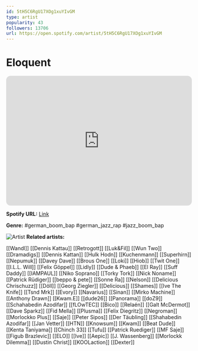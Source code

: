 ```yaml
---
id: 5tH5C6RgU17XOg1xuYIvGM
type: artist
popularity: 43
followers: 13706
url: https://open.spotify.com/artist/5tH5C6RgU17XOg1xuYIvGM
---
```

# Eloquent

<iframe style="border-radius:12px" src="https://open.spotify.com/embed/artist/5tH5C6RgU17XOg1xuYIvGM" width="100%" height="352" frameBorder="0" allowfullscreen="" allow="autoplay; clipboard-write; encrypted-media; fullscreen; picture-in-picture" loading="lazy"></iframe>

**Spotify URL:** [Link](https://open.spotify.com/artist/5tH5C6RgU17XOg1xuYIvGM)

**Genre:**  #german_boom_bap #german_jazz_rap #jazz_boom_bap

![Artist](https://i.scdn.co/image/ab6761610000e5eb9e69dff627a3a4622a08a97b)
**Related artists:**

[[Wandl]]
[[Dennis Kattau]]
[[Retrogott]]
[[Luk&Fil]]
[[Wun Two]]
[[Dramadigs]]
[[Dennis Kattan]]
[[Hulk Hodn]]
[[Kuchenmann]]
[[Superhirn]]
[[Nepumuk]]
[[Davey Dave]]
[[Brous One]]
[[Loki]]
[[Hiob]]
[[Twit One]]
[[I.L.L. Will]]
[[Felix Göppel]]
[[Lidly]]
[[Dude & Phaeb]]
[[El Ray]]
[[Suff Daddy]]
[[IAMPAUL]]
[[Niko Soprano]]
[[Torky Tork]]
[[Nick Noname]]
[[Patrick Rüdiger]]
[[beppo & pete]]
[[Sonne Ra]]
[[Nelson]]
[[Delicious Chrischuzz]]
[[Döll]]
[[Georg Ziegler]]
[[Delicious]]
[[Shames]]
[[Ive The Knife]]
[[Tsnd Mrk]]
[[Evory]]
[[Navarius]]
[[Sinan]]
[[Mirko Machine]]
[[Anthony Drawn]]
[[Kwam.E]]
[[dude26]]
[[Panorama]]
[[doZ9]]
[[Schahabedin Azodifar]]
[[fLOwTEC]]
[[Bico]]
[[Relaén]]
[[Galt McDermot]]
[[Dave Sparkz]]
[[Fid Mella]]
[[Plusma]]
[[Felix Diegritz]]
[[Negroman]]
[[Morlockko Plus]]
[[Saje]]
[[Peter Sipos]]
[[Der Täubling]]
[[Shahabedin Azodifar]]
[[Jan Vetter]]
[[HTN]]
[[Knowsum]]
[[Kwam]]
[[Beat Dude]]
[[Kenta Taniyama]]
[[Chinch 33]]
[[Tufu]]
[[Patrick Ruediger]]
[[MF Saje]]
[[Figub Brazlevic]]
[[ELO]]
[[Ive]]
[[Aepic]]
[[J. Wassenberg]]
[[Morlockk Dilemma]]
[[Dustin Christ]]
[[KOOLaction]]
[[Dexter]]
